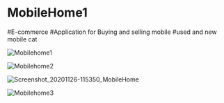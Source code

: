 # MobileHome1
#E-commerce
#Application for Buying and selling mobile 
#used and new mobile cat

![Mobilehome1](https://user-images.githubusercontent.com/70897446/175263196-9c6564e3-25aa-4d01-a79a-03ec43aa12bb.jpg)

![Mobilehome2](https://user-images.githubusercontent.com/70897446/175263249-39699d55-b3d4-4b95-baa8-19ece14bef33.jpg)


![Screenshot_20201126-115350_MobileHome](https://user-images.githubusercontent.com/70897446/175263467-a094bfca-8615-48c2-a591-5365fab65524.jpg)


![Mobilehome3](https://user-images.githubusercontent.com/70897446/175263539-78ecde97-ea4b-4a6f-8440-948c64c24169.jpg)
